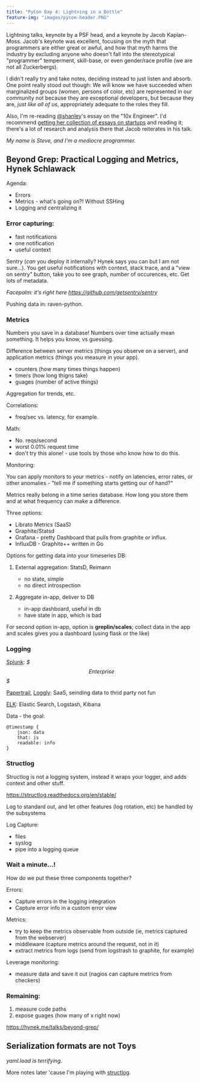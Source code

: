 ```yaml
---
title: "PyCon Day 4: Lightning in a Bottle"
feature-img: "images/pycon-header.PNG"
---
```


Lightning talks, keynote by a PSF head, and a keynote by Jacob Kaplan-Moss. Jacob's keynote was excellent, focusing on the myth that programmers are either great or awful, and how that myth harms the industry by excluding anyone who doesn't fall into the stereotypical "programmer" temperment, skill-base, or even gender/race profile (we are not all Zuckerbergs).

I didn't really try and take notes, deciding instead to just listen and absorb. One point really stood out though: We will know we have succeeded when marginalized groups (women, persons of color, etc) are represented in our community not because they are exceptional developers, but because they are, *just like all of us*, appropriately adequate to the roles they fill.

Also, I'm re-reading [@shanley](http://twitter.com/shaneley)'s essay on the "10x Engineer". I'd recommend [getting her collection of essays on startups](http://model-view-culture.myshopify.com/products/your-startup-is-broken) and reading it; there's a lot of research and analysis there that Jacob reiterates in his talk.

*My name is Steve, and I'm a mediocre programmer.*

## Beyond Grep: Practical Logging and Metrics, Hynek Schlawack

Agenda:

- Errors
- Metrics - what's going on?! Without SSHing
- Logging and centralizing it

### Error capturing:

- fast notifications
- one notification
- useful context

Sentry (*can* you deploy it internally? Hynek says you can but I am not sure...). You get useful notifications with context, stack trace, and a "view on sentry" button, take you to see graph, number of occurences, etc. Get lots of metadata.

*Facepalm: it's right here <https://github.com/getsentry/sentry>*

Pushing data in: raven-python.

### Metrics

Numbers you save in a database! Numbers over time actually mean something. It helps you know, vs guessing.

Difference between server metrics (things you observe on a server), and application metrics (things you measure in your app).

- counters (how many times things happen)
- timers (how long thigns take)
- guages (number of active things)

Aggregation for trends, etc.

Correlations:

- freq/sec vs. latency, for example.

Math:

- No. reqs/second
- worst 0.01% request time
- don't try this alone! - use tools by those who know how to do this.

Monitoring:

You can apply monitors to your metrics - notify on latencies, error rates, or other anomalies - "tell me if something starts getting our of hand?"

Metrics really belong in a time series database. How long you store them and at what frequency can make a difference.

Three options:

- Librato Metrics (SaaS)
- Graphite/Statsd
- Grafana - pretty Dashboard that pulls from graphite or influx.
- InfluxDB - Graphite++ written in Go

Options for getting data into your timeseries DB:

1. External aggregation: StatsD, Reimann
    + no state, simple
    - no direct introspection

2. Aggregate in-app, deliver to DB
    + in-app dashboard, useful in db
    - have state in app, which is bad

For second option in-app, option is **greplin/scales**; collect data in the app and scales gives you a dashboard (using flask or the like)

### Logging

[Splunk](http://www.splunk.com/): *$$$ Enterprise $$$*

[Papertrail](https://papertrailapp.com/), [Loggly](https://www.loggly.com/): SaaS, seinding data to thrid party not fun

[ELK](https://www.elastic.co/webinars/elk-stack-devops-environment/): Elastic Search, Logstash, Kibana

Data - the goal:

    @timestamp {
        json: data
        that: is
        readable: info
    }

### Structlog

Structlog is not a logging system, instead it wraps your logger, and adds context and other stuff.

<https://structlog.readthedocs.org/en/stable/>

Log to standard out, and let other features (log rotation, etc) be handled by the subsystems

Log Capture:

- files
- syslog
- pipe into a logging queue

### Wait a minute...!

How do we put these three components together?

Errors:

- Capture errors in the logging integration
- Capture error info in a custom error view

Metrics:

- try to keep the metrics observable from outside (ie, metrics captured from the webserver)
- middleware (capture metrics around the request, not in it)
- extract metrics from logs (send from logstrash to graphite, for example)

Leverage monitoring:

- measure data and save it out (nagios can capture metrics from checkers)

### Remaining:

1. measure code paths
2. expose guages (how many of x right now)

<https://hynek.me/talks/beyond-grep/>

## Serialization formats are not Toys

*yaml.load is terrifying*. 

More notes later 'cause I'm playing with [structlog](https://structlog.readthedocs.org/en/stable/).
